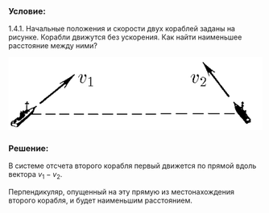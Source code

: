 ###  Условие: 

$1.4.1.$ Начальные положения и скорости двух кораблей заданы на рисунке. Корабли движутся без ускорения. Как найти наименьшее расстояние между ними? 

![ К задаче $1.4.1$ |555x160, 42%](../../img/1.4.1/statement.png)

###  Решение: 

В системе отсчета второго корабля первый движется по прямой вдоль вектора $v_1 − v_2$. 

Перпендикуляр, опущенный на эту прямую из местонахождения второго корабля, и будет наименьшим расстоянием. 

  

